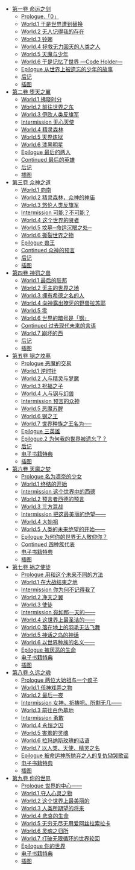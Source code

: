 - [第一卷 命运之剑](/为何我的世界被遗忘了？(为何无人记得我的世界？)-作者：细音启/第一卷%20命运之剑)
  - [Prologue.「0」](/为何我的世界被遗忘了？(为何无人记得我的世界？)-作者：细音启/第一卷%20命运之剑/Prologue.「0」.md)
  - [World.1 于是世界遭到替换](/为何我的世界被遗忘了？(为何无人记得我的世界？)-作者：细音启/第一卷%20命运之剑/World.1%20于是世界遭到替换.md)
  - [World.2 无人记得我的存在](/为何我的世界被遗忘了？(为何无人记得我的世界？)-作者：细音启/第一卷%20命运之剑/World.2%20无人记得我的存在.md)
  - [World.3 铃娜](/为何我的世界被遗忘了？(为何无人记得我的世界？)-作者：细音启/第一卷%20命运之剑/World.3%20铃娜.md)
  - [World.4 拯救无力回天的人类之人](/为何我的世界被遗忘了？(为何无人记得我的世界？)-作者：细音启/第一卷%20命运之剑/World.4%20拯救无力回天的人类之人.md)
  - [World.5 天魔与少年](/为何我的世界被遗忘了？(为何无人记得我的世界？)-作者：细音启/第一卷%20命运之剑/World.5%20天魔与少年.md)
  - [World.6 于是记忆了世界 —Code Holder—](/为何我的世界被遗忘了？(为何无人记得我的世界？)-作者：细音启/第一卷%20命运之剑/World.6%20于是记忆了世界%20—Code%20Holder—.md)
  - [Epilogue 从世界上被遗忘的少年的故事](/为何我的世界被遗忘了？(为何无人记得我的世界？)-作者：细音启/第一卷%20命运之剑/Epilogue%20从世界上被遗忘的少年的故事.md)
  - [后记](/为何我的世界被遗忘了？(为何无人记得我的世界？)-作者：细音启/第一卷%20命运之剑/后记.md)
  - [插图](/为何我的世界被遗忘了？(为何无人记得我的世界？)-作者：细音启/第一卷%20命运之剑/插图.md)
- [第二卷 堕天之翼](/为何我的世界被遗忘了？(为何无人记得我的世界？)-作者：细音启/第二卷%20堕天之翼)
  - [World.1 拂晓时分](/为何我的世界被遗忘了？(为何无人记得我的世界？)-作者：细音启/第二卷%20堕天之翼/World.1%20拂晓时分.md)
  - [World.2 前往世界之东](/为何我的世界被遗忘了？(为何无人记得我的世界？)-作者：细音启/第二卷%20堕天之翼/World.2%20前往世界之东.md)
  - [World.3 伊欧人类反旗军](/为何我的世界被遗忘了？(为何无人记得我的世界？)-作者：细音启/第二卷%20堕天之翼/World.3%20伊欧人类反旗军.md)
  - [Intermission 无心天使](/为何我的世界被遗忘了？(为何无人记得我的世界？)-作者：细音启/第二卷%20堕天之翼/Intermission%20无心天使.md)
  - [World.4 精灵森林](/为何我的世界被遗忘了？(为何无人记得我的世界？)-作者：细音启/第二卷%20堕天之翼/World.4%20精灵森林.md)
  - [World.5 天界炼狱](/为何我的世界被遗忘了？(为何无人记得我的世界？)-作者：细音启/第二卷%20堕天之翼/World.5%20天界炼狱.md)
  - [World.6 漆黑明星](/为何我的世界被遗忘了？(为何无人记得我的世界？)-作者：细音启/第二卷%20堕天之翼/World.6%20漆黑明星.md)
  - [Epilogue 最后的两人](/为何我的世界被遗忘了？(为何无人记得我的世界？)-作者：细音启/第二卷%20堕天之翼/Epilogue%20最后的两人.md)
  - [Continued 最后的英雄](/为何我的世界被遗忘了？(为何无人记得我的世界？)-作者：细音启/第二卷%20堕天之翼/Continued%20最后的英雄.md)
  - [后记](/为何我的世界被遗忘了？(为何无人记得我的世界？)-作者：细音启/第二卷%20堕天之翼/后记.md)
  - [插图](/为何我的世界被遗忘了？(为何无人记得我的世界？)-作者：细音启/第二卷%20堕天之翼/插图.md)
- [第三卷 众神之道](/为何我的世界被遗忘了？(为何无人记得我的世界？)-作者：细音启/第三卷%20众神之道)
  - [World.1 向南](/为何我的世界被遗忘了？(为何无人记得我的世界？)-作者：细音启/第三卷%20众神之道/World.1%20向南.md)
  - [World.2 精灵森林，众神的神庙](/为何我的世界被遗忘了？(为何无人记得我的世界？)-作者：细音启/第三卷%20众神之道/World.2%20精灵森林，众神的神庙.md)
  - [World.3 悠伦人类反旗军](/为何我的世界被遗忘了？(为何无人记得我的世界？)-作者：细音启/第三卷%20众神之道/World.3%20悠伦人类反旗军.md)
  - [Intermission 可能？不可能？](/为何我的世界被遗忘了？(为何无人记得我的世界？)-作者：细音启/第三卷%20众神之道/Intermission%20可能？不可能？.md)
  - [World.4 这个世界的贤者](/为何我的世界被遗忘了？(为何无人记得我的世界？)-作者：细音启/第三卷%20众神之道/World.4%20这个世界的贤者.md)
  - [World.5 坟墓─命运沉眠之处─](/为何我的世界被遗忘了？(为何无人记得我的世界？)-作者：细音启/第三卷%20众神之道/World.5%20坟墓─命运沉眠之处─.md)
  - [World.6 撕裂世界之物](/为何我的世界被遗忘了？(为何无人记得我的世界？)-作者：细音启/第三卷%20众神之道/World.6%20撕裂世界之物.md)
  - [Epilogue 兽王](/为何我的世界被遗忘了？(为何无人记得我的世界？)-作者：细音启/第三卷%20众神之道/Epilogue%20兽王.md)
  - [Continued 众神的预言](/为何我的世界被遗忘了？(为何无人记得我的世界？)-作者：细音启/第三卷%20众神之道/Continued%20众神的预言.md)
  - [后记](/为何我的世界被遗忘了？(为何无人记得我的世界？)-作者：细音启/第三卷%20众神之道/后记.md)
  - [插图](/为何我的世界被遗忘了？(为何无人记得我的世界？)-作者：细音启/第三卷%20众神之道/插图.md)
- [第四卷 神罚之兽](/为何我的世界被遗忘了？(为何无人记得我的世界？)-作者：细音启/第四卷%20神罚之兽)
  - [World.1 最后的联邦](/为何我的世界被遗忘了？(为何无人记得我的世界？)-作者：细音启/第四卷%20神罚之兽/World.1%20最后的联邦.md)
  - [World.2 无主的世界之地](/为何我的世界被遗忘了？(为何无人记得我的世界？)-作者：细音启/第四卷%20神罚之兽/World.2%20无主的世界之地.md)
  - [World.3 拥有希德之名的人](/为何我的世界被遗忘了？(为何无人记得我的世界？)-作者：细音启/第四卷%20神罚之兽/World.3%20拥有希德之名的人.md)
  - [World.4 向神露出獠牙的野兽拉苏耶](/为何我的世界被遗忘了？(为何无人记得我的世界？)-作者：细音启/第四卷%20神罚之兽/World.4%20向神露出獠牙的野兽拉苏耶.md)
  - [World.5 零](/为何我的世界被遗忘了？(为何无人记得我的世界？)-作者：细音启/第四卷%20神罚之兽/World.5%20零.md)
  - [World.6 世界的暗号是「钢」](/为何我的世界被遗忘了？(为何无人记得我的世界？)-作者：细音启/第四卷%20神罚之兽/World.6%20世界的暗号是「钢」.md)
  - [Continued 过去现代未来的言语](/为何我的世界被遗忘了？(为何无人记得我的世界？)-作者：细音启/第四卷%20神罚之兽/Continued%20过去现代未来的言语.md)
  - [World.7 崩坏的西](/为何我的世界被遗忘了？(为何无人记得我的世界？)-作者：细音启/第四卷%20神罚之兽/World.7%20崩坏的西.md)
  - [后记](/为何我的世界被遗忘了？(为何无人记得我的世界？)-作者：细音启/第四卷%20神罚之兽/后记.md)
  - [插图](/为何我的世界被遗忘了？(为何无人记得我的世界？)-作者：细音启/第四卷%20神罚之兽/插图.md)
- [第五卷 钢之坟墓](/为何我的世界被遗忘了？(为何无人记得我的世界？)-作者：细音启/第五卷%20钢之坟墓)
  - [Prologue 恶魔的交易](/为何我的世界被遗忘了？(为何无人记得我的世界？)-作者：细音启/第五卷%20钢之坟墓/Prologue%20恶魔的交易.md)
  - [World.1 逆时针](/为何我的世界被遗忘了？(为何无人记得我的世界？)-作者：细音启/第五卷%20钢之坟墓/World.1%20逆时针.md)
  - [World.2 人与精灵与梦魔](/为何我的世界被遗忘了？(为何无人记得我的世界？)-作者：细音启/第五卷%20钢之坟墓/World.2%20人与精灵与梦魔.md)
  - [World.3 祝福之子](/为何我的世界被遗忘了？(为何无人记得我的世界？)-作者：细音启/第五卷%20钢之坟墓/World.3%20祝福之子.md)
  - [World.4 人与钢与幻兽](/为何我的世界被遗忘了？(为何无人记得我的世界？)-作者：细音启/第五卷%20钢之坟墓/World.4%20人与钢与幻兽.md)
  - [Intermission 预言的众神](/为何我的世界被遗忘了？(为何无人记得我的世界？)-作者：细音启/第五卷%20钢之坟墓/Intermission%20预言的众神.md)
  - [World.5 恶魔苏醒](/为何我的世界被遗忘了？(为何无人记得我的世界？)-作者：细音启/第五卷%20钢之坟墓/World.5%20恶魔苏醒.md)
  - [World.6 钢之王](/为何我的世界被遗忘了？(为何无人记得我的世界？)-作者：细音启/第五卷%20钢之坟墓/World.6%20钢之王.md)
  - [World.7 世界种族之王名为──](/为何我的世界被遗忘了？(为何无人记得我的世界？)-作者：细音启/第五卷%20钢之坟墓/World.7%20世界种族之王名为──.md)
  - [Epilogue 三英雄](/为何我的世界被遗忘了？(为何无人记得我的世界？)-作者：细音启/第五卷%20钢之坟墓/Epilogue%20三英雄.md)
  - [Epilogue.2 为何我的世界被遗忘了？](/为何我的世界被遗忘了？(为何无人记得我的世界？)-作者：细音启/第五卷%20钢之坟墓/Epilogue.2%20为何我的世界被遗忘了？.md)
  - [后记](/为何我的世界被遗忘了？(为何无人记得我的世界？)-作者：细音启/第五卷%20钢之坟墓/后记.md)
  - [电子书籍特典](/为何我的世界被遗忘了？(为何无人记得我的世界？)-作者：细音启/第五卷%20钢之坟墓/电子书籍特典.md)
  - [插图](/为何我的世界被遗忘了？(为何无人记得我的世界？)-作者：细音启/第五卷%20钢之坟墓/插图.md)
- [第六卷 天魔之梦](/为何我的世界被遗忘了？(为何无人记得我的世界？)-作者：细音启/第六卷%20天魔之梦)
  - [Prologue 名为凛奈的少女](/为何我的世界被遗忘了？(为何无人记得我的世界？)-作者：细音启/第六卷%20天魔之梦/Prologue%20名为凛奈的少女.md)
  - [World.1 终结的开始](/为何我的世界被遗忘了？(为何无人记得我的世界？)-作者：细音启/第六卷%20天魔之梦/World.1%20终结的开始.md)
  - [Intermission 这个世界中的西德](/为何我的世界被遗忘了？(为何无人记得我的世界？)-作者：细音启/第六卷%20天魔之梦/Intermission%20这个世界中的西德.md)
  - [World.2 预言者西德的预言](/为何我的世界被遗忘了？(为何无人记得我的世界？)-作者：细音启/第六卷%20天魔之梦/World.2%20预言者西德的预言.md)
  - [World.3 三方混战](/为何我的世界被遗忘了？(为何无人记得我的世界？)-作者：细音启/第六卷%20天魔之梦/World.3%20三方混战.md)
  - [Intermission 把这最美丽的绝望——](/为何我的世界被遗忘了？(为何无人记得我的世界？)-作者：细音启/第六卷%20天魔之梦/Intermission%20把这最美丽的绝望——.md)
  - [World.4 大始祖](/为何我的世界被遗忘了？(为何无人记得我的世界？)-作者：细音启/第六卷%20天魔之梦/World.4%20大始祖.md)
  - [World.5 人类的未来绝望的开始——](/为何我的世界被遗忘了？(为何无人记得我的世界？)-作者：细音启/第六卷%20天魔之梦/World.5%20人类的未来绝望的开始——.md)
  - [Epilogue 为何你的世界无人敬仰你？](/为何我的世界被遗忘了？(为何无人记得我的世界？)-作者：细音启/第六卷%20天魔之梦/Epilogue%20为何你的世界无人敬仰你？.md)
  - [Continued 四种族代表](/为何我的世界被遗忘了？(为何无人记得我的世界？)-作者：细音启/第六卷%20天魔之梦/Continued%20四种族代表.md)
  - [电子书籍特典](/为何我的世界被遗忘了？(为何无人记得我的世界？)-作者：细音启/第六卷%20天魔之梦/电子书籍特典.md)
  - [插图](/为何我的世界被遗忘了？(为何无人记得我的世界？)-作者：细音启/第六卷%20天魔之梦/插图.md)
- [第七卷 祸之使徒](/为何我的世界被遗忘了？(为何无人记得我的世界？)-作者：细音启/第七卷%20祸之使徒)
  - [Prologue 用和这个未来不同的方法](/为何我的世界被遗忘了？(为何无人记得我的世界？)-作者：细音启/第七卷%20祸之使徒/Prologue%20用和这个未来不同的方法.md)
  - [World.1 在大战结束之地](/为何我的世界被遗忘了？(为何无人记得我的世界？)-作者：细音启/第七卷%20祸之使徒/World.1%20在大战结束之地.md)
  - [Intermission 你为何不记得我了](/为何我的世界被遗忘了？(为何无人记得我的世界？)-作者：细音启/第七卷%20祸之使徒/Intermission%20你为何不记得我了.md)
  - [World.2 净天之翼](/为何我的世界被遗忘了？(为何无人记得我的世界？)-作者：细音启/第七卷%20祸之使徒/World.2%20净天之翼.md)
  - [World.3 使徒](/为何我的世界被遗忘了？(为何无人记得我的世界？)-作者：细音启/第七卷%20祸之使徒/World.3%20使徒.md)
  - [Intermission 宛如那一天的——](/为何我的世界被遗忘了？(为何无人记得我的世界？)-作者：细音启/第七卷%20祸之使徒/Intermission%20宛如那一天的——.md)
  - [World.4 这世界上最圣洁的——](/为何我的世界被遗忘了？(为何无人记得我的世界？)-作者：细音启/第七卷%20祸之使徒/World.4%20这世界上最圣洁的——.md)
  - [World.0 落在地上的羽毛无法飞舞](/为何我的世界被遗忘了？(为何无人记得我的世界？)-作者：细音启/第七卷%20祸之使徒/World.0%20落在地上的羽毛无法飞舞.md)
  - [World.5 神话之岛的神话](/为何我的世界被遗忘了？(为何无人记得我的世界？)-作者：细音启/第七卷%20祸之使徒/World.5%20神话之岛的神话.md)
  - [World.6 以世界种族的名义——](/为何我的世界被遗忘了？(为何无人记得我的世界？)-作者：细音启/第七卷%20祸之使徒/World.6%20以世界种族的名义——.md)
  - [Epilogue 被厌恶的生命](/为何我的世界被遗忘了？(为何无人记得我的世界？)-作者：细音启/第七卷%20祸之使徒/Epilogue%20被厌恶的生命.md)
  - [电子书籍特典](/为何我的世界被遗忘了？(为何无人记得我的世界？)-作者：细音启/第七卷%20祸之使徒/电子书籍特典.md)
  - [插图](/为何我的世界被遗忘了？(为何无人记得我的世界？)-作者：细音启/第七卷%20祸之使徒/插图.md)
- [第八卷 久远之魂](/为何我的世界被遗忘了？(为何无人记得我的世界？)-作者：细音启/第八卷%20久远之魂)
  - [Prologue 两位大始祖与一个疯子](/为何我的世界被遗忘了？(为何无人记得我的世界？)-作者：细音启/第八卷%20久远之魂/Prologue%20两位大始祖与一个疯子.md)
  - [World.1 任神戏弄之物](/为何我的世界被遗忘了？(为何无人记得我的世界？)-作者：细音启/第八卷%20久远之魂/World.1%20任神戏弄之物.md)
  - [World.2 最后一夜](/为何我的世界被遗忘了？(为何无人记得我的世界？)-作者：细音启/第八卷%20久远之魂/World.2%20最后一夜.md)
  - [Intermission 女神。祈祷吧。所剩无几——](/为何我的世界被遗忘了？(为何无人记得我的世界？)-作者：细音启/第八卷%20久远之魂/Intermission%20女神。祈祷吧。所剩无几——.md)
  - [World.3 前往白色墓地](/为何我的世界被遗忘了？(为何无人记得我的世界？)-作者：细音启/第八卷%20久远之魂/World.3%20前往白色墓地.md)
  - [Intermission 勇敢](/为何我的世界被遗忘了？(为何无人记得我的世界？)-作者：细音启/第八卷%20久远之魂/Intermission%20勇敢.md)
  - [World.4 永恒之囚](/为何我的世界被遗忘了？(为何无人记得我的世界？)-作者：细音启/第八卷%20久远之魂/World.4%20永恒之囚.md)
  - [World.5 害羞的灵魂](/为何我的世界被遗忘了？(为何无人记得我的世界？)-作者：细音启/第八卷%20久远之魂/World.5%20害羞的灵魂.md)
  - [World.6 拉玛纳斯玫瑰的话语](/为何我的世界被遗忘了？(为何无人记得我的世界？)-作者：细音启/第八卷%20久远之魂/World.6%20拉玛纳斯玫瑰的话语.md)
  - [World.7 以人类、天使、精灵之名](/为何我的世界被遗忘了？(为何无人记得我的世界？)-作者：细音启/第八卷%20久远之魂/World.7%20以人类、天使、精灵之名.md)
  - [Epilogue 被命运神所抛弃之人的复仇恸哭歌谣](/为何我的世界被遗忘了？(为何无人记得我的世界？)-作者：细音启/第八卷%20久远之魂/Epilogue%20被命运神所抛弃之人的复仇恸哭歌谣.md)
  - [电子书籍特典](/为何我的世界被遗忘了？(为何无人记得我的世界？)-作者：细音启/第八卷%20久远之魂/电子书籍特典.md)
  - [插图](/为何我的世界被遗忘了？(为何无人记得我的世界？)-作者：细音启/第八卷%20久远之魂/插图.md)
- [第九卷 你的世界](/为何我的世界被遗忘了？(为何无人记得我的世界？)-作者：细音启/第九卷%20你的世界)
  - [Prologue 世界的中心——](/为何我的世界被遗忘了？(为何无人记得我的世界？)-作者：细音启/第九卷%20你的世界/Prologue%20世界的中心——.md)
  - [World.1 夺人心灵之物](/为何我的世界被遗忘了？(为何无人记得我的世界？)-作者：细音启/第九卷%20你的世界/World.1%20夺人心灵之物.md)
  - [World.2 这个世界上最美丽的](/为何我的世界被遗忘了？(为何无人记得我的世界？)-作者：细音启/第九卷%20你的世界/World.2%20这个世界上最美丽的.md)
  - [World.3 人类所期望的将来](/为何我的世界被遗忘了？(为何无人记得我的世界？)-作者：细音启/第九卷%20你的世界/World.3%20人类所期望的将来.md)
  - [World.4 悲哀的生命](/为何我的世界被遗忘了？(为何无人记得我的世界？)-作者：细音启/第九卷%20你的世界/World.4%20悲哀的生命.md)
  - [World.5 无穷无尽无用爱阿丝拉索拉卡](/为何我的世界被遗忘了？(为何无人记得我的世界？)-作者：细音启/第九卷%20你的世界/World.5%20无穷无尽无用爱阿丝拉索拉卡.md)
  - [World.6 灵魂之归所](/为何我的世界被遗忘了？(为何无人记得我的世界？)-作者：细音启/第九卷%20你的世界/World.6%20灵魂之归所.md)
  - [World.7 打破无限循环的世界轮回](/为何我的世界被遗忘了？(为何无人记得我的世界？)-作者：细音启/第九卷%20你的世界/World.7%20打破无限循环的世界轮回.md)
  - [Epilogue 你的世界](/为何我的世界被遗忘了？(为何无人记得我的世界？)-作者：细音启/第九卷%20你的世界/Epilogue%20你的世界.md)
  - [电子书籍特典](/为何我的世界被遗忘了？(为何无人记得我的世界？)-作者：细音启/第九卷%20你的世界/电子书籍特典.md)
  - [插图](/为何我的世界被遗忘了？(为何无人记得我的世界？)-作者：细音启/第九卷%20你的世界/插图.md)
